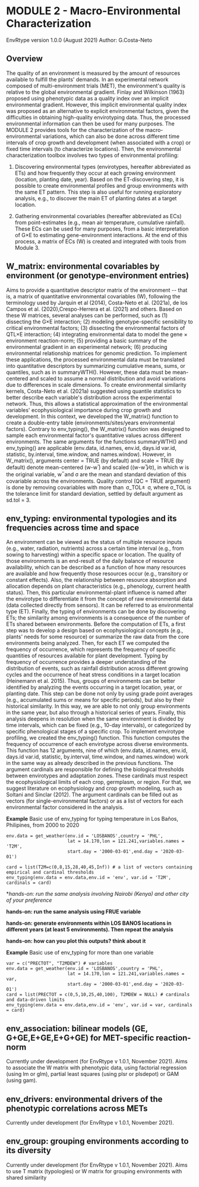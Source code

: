 # MODULE 2 - Macro-Environmental Characterization

EnvRtype version 1.0.0 (August 2021)
Author: G.Costa-Neto

## Overview

The quality of an environment is measured by the amount of resources available to fulfill the plants' demands. In an experimental network composed of multi-environment trials (MET), the environment's quality is relative to the global environmental gradient. Finlay and Wilkinson (1963) proposed using phenotypic data as a quality index over an implicit environmental gradient. However, this implicit environmental quality index was proposed as an alternative to explicit environmental factors, given the difficulties in obtaining high-quality envirotyping data. Thus, the processed environmental information can then be used for many purposes. The MODULE 2 provides tools for the characterization of the macro-environmental variations, which can also be done across different time intervals of crop growth and development (when associated with a crop) or fixed time intervals (to characterize locations).  Then, the environmental characterization toolbox involves two types of environmental profiling:

  1)	Discovering environmental types (envirotypes, hereafter abbreviated as ETs) and how frequently they occur at each growing environment (location, planting date, year). Based on the ET-discovering step, it is possible to create environmental profiles and group environments with the same ET pattern. This step is also useful for running exploratory analysis, e.g., to discover the main ET of planting dates at a target location.

  2)	Gathering environmental covariables (hereafter abbreviated as ECs) from point-estimates (e.g., mean air temperature, cumulative rainfall). These ECs can be used for many purposes, from a basic interpretation of G×E to estimating gene-environment interactions. At the end of this process, a matrix of ECs (W) is created and integrated with tools from Module 3.

## W_matrix: environmental covariables by environment (or genotype-environment entries)

Aims to provide a quantitative descriptor matrix of the environment -- that is, a matrix of quantitative environmental covariables (W), following the terminology used by Jarquin et al (2014), Costa-Neto et al. (2021a), de los Campos et al. (2020),Crespo-Herrera et al. (2021) and others. Based on these W matrices, several analyses can be performed, such as (1) dissecting the G×E interaction; (2) modeling genotype-specific sensibility to critical environmental factors; (3) dissecting the environmental factors of QTL×E interaction; (4) integrating environmental data to model the gene × environment reaction-norm; (5) providing a basic summary of the environmental gradient in an experimental network; (6) producing environmental relationship matrices for genomic prediction.
To implement these applications, the processed environmental data must be translated into quantitative descriptors by summarizing cumulative means, sums, or quantiles, such as in summaryWTH(). However, these data must be mean-centered and scaled to assume a normal distribution and avoid variations due to differences in scale dimensions. To create environmental similarity kernels, Costa-Neto et al. (2021a) suggested using quantile statistics to better describe each variable's distribution across the experimental network. Thus, this allows a statistical approximation of the environmental variables' ecophysiological importance during crop growth and development. In this context, we developed the W_matrix() function to create a double-entry table (environments/sites/years environmental factors). Contrary to env_typing(), the W_matrix() function was designed to sample each environmental factor's quantitative values across different environments. 
The same arguments for the functions summaryWTH() and env_typing() are applicable (env.data, id.names, env.id, days.id var.id, statistic, by.interval, time.window, and names.window). However, in W_matrix(), arguments center = TRUE (by default) and scale = TRUE (by default) denote mean-centered (w-w ̅) and scaled ((w-w ̅)⁄σ), in which w is the original variable, w ̅ and σ are the mean and standard deviation of this covariable across the environments. Quality control (QC = TRUE argument) is done by removing covariables with more than  σ_TOL±  σ, where σ_TOL is the tolerance limit for standard deviation, settled by default argument as sd.tol = 3.


## env_typing: environmental typologies and its frequencies across time and space

An environment can be viewed as the status of multiple resource inputs (e.g., water, radiation, nutrients) across a certain time interval (e.g., from sowing to harvesting) within a specific space or location. The quality of those environments is an end-result of the daily balance of resource availability, which can be described as a function of how many resources are available and how frequently those resources occur (e.g., transitory or constant effects). Also, the relationship between resource absorption and allocation depends on plant characteristics (e.g., phenology, current health status). Then, this particular environmental-plant influence is named after the envirotype to differentiate it from the concept of raw environmental data (data collected directly from sensors). It can be referred to as environmental type (ET). Finally, the typing of environments can be done by discovering ETs; the similarity among environments is a consequence of the number of ETs shared between environments.
Before the computation of ETs, a first step was to develop a design based on ecophysiological concepts (e.g., plants' needs for some resource) or summarize the raw data from the core environments being analyzed. Then, for each ET we computed the frequency of occurrence, which represents the frequency of specific quantities of resources available for plant development. Typing by frequency of occurrence provides a deeper understanding of the distribution of events, such as rainfall distribution across different growing cycles and the occurrence of heat stress conditions in a target location (Heinemann et al. 2015). Thus, groups of environments can be better identified by analyzing the events occurring in a target location, year, or planting date. This step can be done not only by using grade point averages (e.g., accumulated sums or means for specific periods), but also by their historical similarity. In this way, we are able to not only group environments in the same year, but also through a historical series of years. Finally, this analysis deepens in resolution when the same environment is divided by time intervals, which can be fixed (e.g., 10-day intervals), or categorized by specific phenological stages of a specific crop.
To implement envirotype profiling, we created the env_typing() function. This function computes the frequency of occurrence of each envirotype across diverse environments. This function has 12 arguments, nine of which (env.data, id.names, env.id, days.id var.id, statistic, by.interval, time.window, and names.window) work in the same way as already described in the previous functions. The argument cardinals are responsible for defining the biological thresholds between envirotypes and adaptation zones. These cardinals must respect the ecophysiological limits of each crop, germplasm, or region. For that, we suggest literature on ecophysiology and crop growth modeling, such as Soltani and Sinclar (2012). The argument cardinals can be filled out as vectors (for single-environmental factors) or as a list of vectors for each environmental factor considered in the analysis. 

**Example** Basic use of env_typing for typing temperature in Los Baños, Philipines, from 2000 to 2020

```{r, eval=FALSE}
env.data = get_weather(env.id = 'LOSBANOS',country = 'PHL',
                       lat = 14.170,lon = 121.241,variables.names = 'T2M',
                       start.day = '2000-03-01',end.day = '2020-03-01')

card = list(T2M=c(0,8,15,28,40,45,Inf)) # a list of vectors containing empirical and cardinal thresholds
env_typing(env.data = env.data,env.id = 'env', var.id = 'T2M', cardinals = card)
```

**hands-on: run the same analysis involving Nairobi (Kenya) and other city of your preference*

**hands-on: run the same analysis using FRUE variable**

**hands-on: generate environments within LOS BANOS locations in different years (at least 5 environments). Then repeat the analysis**

**hands-on: how can you plot this outputs? think about it**

**Example** Basic use of env_typing for more than one variable

```{r, eval=FALSE}
var = c("PRECTOT", "T2MDEW") # variables
env.data = get_weather(env.id = 'LOSBANOS',country = 'PHL',
                       lat = 14.170,lon = 121.241,variables.names = var,
                       start.day = '2000-03-01',end.day = '2020-03-01')
card = list(PRECTOT = c(0,5,10,25,40,100), T2MDEW = NULL) # cardinals and data-driven limits
env_typing(env.data = env.data,env.id = 'env', var.id = var, cardinals = card)
```

## env_association: bilinear models (GE, G+GE,E+GE,E+G+GE) for MET-specific reaction-norm

Currently under development (for EnvRtype v 1.0.1, November 2021). Aims to associate the W matrix with phenotypic data, using factorial regression (using lm or glm), partial least squares (using plsr or plsdepot) or GAM (using gam).

## env_drivers: environmental drivers of the phenotypic correlations across METs

Currently under development (for EnvRtype v 1.0.1, November 2021).

## env_group: grouping environments according to its diversity

Currently under development (for EnvRtype v 1.0.1, November 2021). Aims to use T matrix (typologies) or W matrix for grouping environments with shared similarity

